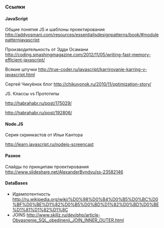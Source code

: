 ### Ссылки

#### JavaScript

Общие понятия JS и шаблоны проектирования http://addyosmani.com/resources/essentialjsdesignpatterns/book/#modulepatternjavascript

Производительность от Эдди Осамани http://coding.smashingmagazine.com/2012/11/05/writing-fast-memory-efficient-javascript/

Всякие штучки http://true-coder.ru/javascript/karrirovanie-karring-v-javascript.html

Сергей Чикуёнок блог  http://chikuyonok.ru/2010/11/optimization-story/

JS. Классы vs Прототипы

http://habrahabr.ru/post/175029/

http://habrahabr.ru/post/192806/

#### Node.JS

Серия скринкастов от Ильи Кантора

http://learn.javascript.ru/nodejs-screencast

#### Разное

Слайды по принципам проектирования http://www.slideshare.net/AlexanderByndyu/ss-23582146

#### DataBases

* Идемпотентность http://ru.wikipedia.org/wiki/%D0%98%D0%B4%D0%B5%D0%BC%D0%BF%D0%BE%D1%82%D0%B5%D0%BD%D1%82%D0%BD%D0%BE%D1%81%D1%82%D1%8C
* JOINS http://www.skillz.ru/dev/php/article-Obyasnenie_SQL_obedinenii_JOIN_INNER_OUTER.html
